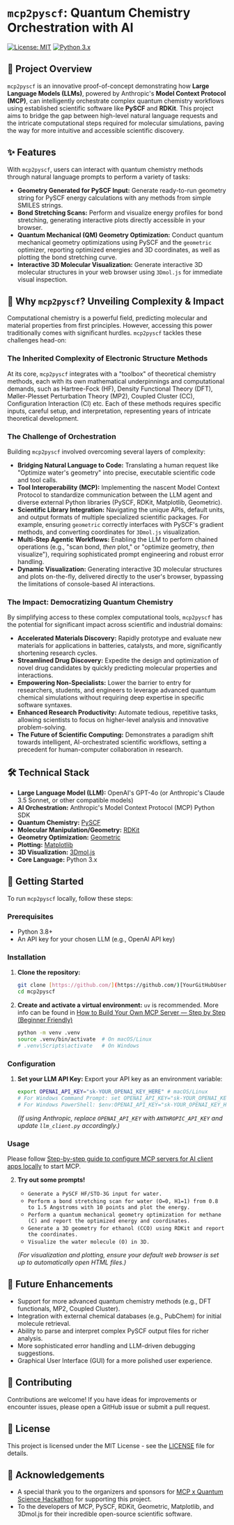 # `mcp2pyscf`: Quantum Chemistry Orchestration with AI

[![License: MIT](https://img.shields.io/badge/License-MIT-yellow.svg)](https://opensource.org/licenses/MIT)
[![Python 3.x](https://img.shields.io/badge/Python-3.x-blue.svg)](https://www.python.org/downloads/)
## 🌟 Project Overview

`mcp2pyscf` is an innovative proof-of-concept demonstrating how **Large Language Models (LLMs)**, powered by Anthropic's **Model Context Protocol (MCP)**, can intelligently orchestrate complex quantum chemistry workflows using established scientific software like **PySCF** and **RDKit**. This project aims to bridge the gap between high-level natural language requests and the intricate computational steps required for molecular simulations, paving the way for more intuitive and accessible scientific discovery.

## ✨ Features

With `mcp2pyscf`, users can interact with quantum chemistry methods through natural language prompts to perform a variety of tasks:

* **Geometry Generated for PySCF Input:** Generate ready-to-run geometry string for PySCF energy calculations with any methods from simple SMILES strings.
* **Bond Stretching Scans:** Perform and visualize energy profiles for bond stretching, generating interactive plots directly accessible in your browser.
* **Quantum Mechanical (QM) Geometry Optimization:** Conduct quantum mechanical geometry optimizations using PySCF and the `geometric` optimizer, reporting optimized energies and 3D coordinates, as well as plotting the bond stretching curve.
* **Interactive 3D Molecular Visualization:** Generate interactive 3D molecular structures in your web browser using `3Dmol.js` for immediate visual inspection.

## 🚀 Why `mcp2pyscf`? Unveiling Complexity & Impact

Computational chemistry is a powerful field, predicting molecular and material properties from first principles. However, accessing this power traditionally comes with significant hurdles. `mcp2pyscf` tackles these challenges head-on:

### **The Inherited Complexity of Electronic Structure Methods**

At its core, `mcp2pyscf` integrates with a "toolbox" of theoretical chemistry methods, each with its own mathematical underpinnings and computational demands, such as Hartree-Fock (HF), Density Functional Theory (DFT), Møller-Plesset Perturbation Theory (MP2), Coupled Cluster (CC), Configuration Interaction (CI) etc. Each of these methods requires specific inputs, careful setup, and interpretation, representing years of intricate theoretical development.

### **The Challenge of Orchestration**

Building `mcp2pyscf` involved overcoming several layers of complexity:

* **Bridging Natural Language to Code:** Translating a human request like "Optimize water's geometry" into precise, executable scientific code and tool calls.
* **Tool Interoperability (MCP):** Implementing the nascent Model Context Protocol to standardize communication between the LLM agent and diverse external Python libraries (PySCF, RDKit, Matplotlib, Geometric).
* **Scientific Library Integration:** Navigating the unique APIs, default units, and output formats of multiple specialized scientific packages. For example, ensuring `geometric` correctly interfaces with PySCF's gradient methods, and converting coordinates for `3Dmol.js` visualization.
* **Multi-Step Agentic Workflows:** Enabling the LLM to perform chained operations (e.g., "scan bond, *then* plot," or "optimize geometry, *then* visualize"), requiring sophisticated prompt engineering and robust error handling.
* **Dynamic Visualization:** Generating interactive 3D molecular structures and plots on-the-fly, delivered directly to the user's browser, bypassing the limitations of console-based AI interactions.

### **The Impact: Democratizing Quantum Chemistry**

By simplifying access to these complex computational tools, `mcp2pyscf` has the potential for significant impact across scientific and industrial domains:

* **Accelerated Materials Discovery:** Rapidly prototype and evaluate new materials for applications in batteries, catalysts, and more, significantly shortening research cycles.
* **Streamlined Drug Discovery:** Expedite the design and optimization of novel drug candidates by quickly predicting molecular properties and interactions.
* **Empowering Non-Specialists:** Lower the barrier to entry for researchers, students, and engineers to leverage advanced quantum chemical simulations without requiring deep expertise in specific software syntaxes.
* **Enhanced Research Productivity:** Automate tedious, repetitive tasks, allowing scientists to focus on higher-level analysis and innovative problem-solving.
* **The Future of Scientific Computing:** Demonstrates a paradigm shift towards intelligent, AI-orchestrated scientific workflows, setting a precedent for human-computer collaboration in research.

## 🛠️ Technical Stack

* **Large Language Model (LLM):** OpenAI's GPT-4o (or Anthropic's Claude 3.5 Sonnet, or other compatible models)
* **AI Orchestration:** Anthropic's Model Context Protocol (MCP) Python SDK
* **Quantum Chemistry:** [PySCF](https://pyscf.org/)
* **Molecular Manipulation/Geometry:** [RDKit](https://www.rdkit.org/)
* **Geometry Optimization:** [Geometric](https://geometric.readthedocs.io/en/latest/)
* **Plotting:** [Matplotlib](https://matplotlib.org/)
* **3D Visualization:** [3Dmol.js](https://3dmol.org/)
* **Core Language:** Python 3.x

## 🚀 Getting Started

To run `mcp2pyscf` locally, follow these steps:

### **Prerequisites**

* Python 3.8+
* An API key for your chosen LLM (e.g., OpenAI API key)

### **Installation**

1.  **Clone the repository:**
    ```bash
    git clone [https://github.com/](https://github.com/)[YourGitHubUsername]/mcp2pyscf.git
    cd mcp2pyscf
    ```
2.  **Create and activate a virtual environment:**
    `uv` is recommended. More info can be found in [How to Build Your Own MCP Server — Step by Step (Beginner Friendly)](https://github.com/pathintegral-institute/mcp.science/blob/main/docs/how-to-build-your-own-mcp-server-step-by-step.md)
    ```bash
    python -m venv .venv
    source .venv/bin/activate  # On macOS/Linux
    # .venv\Scripts\activate   # On Windows
    ```

### **Configuration**

1.  **Set your LLM API Key:**
    Export your API key as an environment variable:
    ```bash
    export OPENAI_API_KEY="sk-YOUR_OPENAI_KEY_HERE" # macOS/Linux
    # For Windows Command Prompt: set OPENAI_API_KEY="sk-YOUR_OPENAI_KEY_HERE"
    # For Windows PowerShell: $env:OPENAI_API_KEY="sk-YOUR_OPENAI_KEY_HERE"
    ```
    *(If using Anthropic, replace `OPENAI_API_KEY` with `ANTHROPIC_API_KEY` and update `llm_client.py` accordingly.)*

### **Usage**

Please follow [Step-by-step guide to configure MCP servers for AI client apps locally](https://github.com/pathintegral-institute/mcp.science/blob/main/docs/integrate-mcp-server-step-by-step.md) to start MCP.

2.  **Try out some prompts!**

    * `Generate a PySCF HF/STO-3G input for water.`
    * `Perform a bond stretching scan for water (O=0, H1=1) from 0.8 to 1.5 Angstroms with 10 points and plot the energy.`
    * `Perform a quantum mechanical geometry optimization for methane (C) and report the optimized energy and coordinates.`
    * `Generate a 3D geometry for ethanol (CCO) using RDKit and report the coordinates.`
    * `Visualize the water molecule (O) in 3D.`

    *(For visualization and plotting, ensure your default web browser is set up to automatically open HTML files.)*


## 🚀 Future Enhancements

* Support for more advanced quantum chemistry methods (e.g., DFT functionals, MP2, Coupled Cluster).
* Integration with external chemical databases (e.g., PubChem) for initial molecule retrieval.
* Ability to parse and interpret complex PySCF output files for richer analysis.
* More sophisticated error handling and LLM-driven debugging suggestions.
* Graphical User Interface (GUI) for a more polished user experience.

## 🤝 Contributing

Contributions are welcome! If you have ideas for improvements or encounter issues, please open a GitHub issue or submit a pull request.

## 📄 License

This project is licensed under the MIT License - see the [LICENSE](LICENSE) file for details.

## 🙏 Acknowledgements

* A special thank you to the organizers and sponsors for [MCP x Quantum Science Hackathon](https://ai-4-science.org) for supporting this project.
* To the developers of MCP, PySCF, RDKit, Geometric, Matplotlib, and 3Dmol.js for their incredible open-source scientific software.

